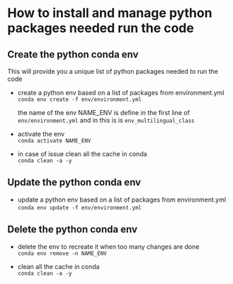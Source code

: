 # How to install and manage python packages needed run the code

## Create the python conda env  
This will provide you a unique list of python packages needed to run the code
- create a python env based on a list of packages from environment.yml  
  ```conda env create -f env/environment.yml```  
  
  the name of the env NAME_ENV is define in the first line of ```env/environment.yml``` 
  and in this is is ```env_multilingual_class```
  
 - activate the env  
  ```conda activate NAME_ENV```  
  
 - in case of issue clean all the cache in conda  
   ```conda clean -a -y```  

## Update the python conda env  
- update a python env based on a list of packages from environment.yml  
  ```conda env update -f env/environment.yml```  
 
## Delete the python conda env    
- delete the env to recreate it when too many changes are done  
  ```conda env remove -n NAME_ENV```  
  
- clean all the cache in conda  
   ```conda clean -a -y```